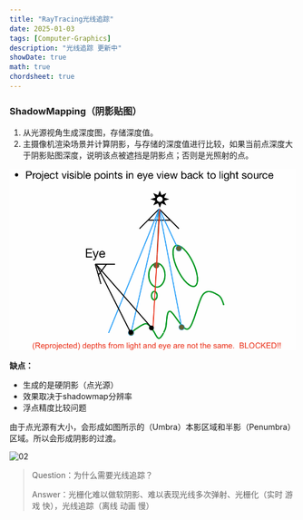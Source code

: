 ```yaml
---
title: "RayTracing光线追踪"
date: 2025-01-03
tags: [Computer-Graphics]
description: "光线追踪 更新中"
showDate: true
math: true
chordsheet: true
---
```




### ShadowMapping（阴影贴图）

1. 从光源视角生成深度图，存储深度值。
2. 主摄像机渲染场景并计算阴影，与存储的深度值进行比较，如果当前点深度大于阴影贴图深度，说明该点被遮挡是阴影点；否则是光照射的点。

![01](/images/RayTracing/01.png)

**缺点：**

- 生成的是硬阴影（点光源）
- 效果取决于shadowmap分辨率
- 浮点精度比较问题



由于点光源有大小，会形成如图所示的（Umbra）本影区域和半影（Penumbra）区域。所以会形成阴影的过渡。

![02](D:\GeeSite\static\images\RayTracing\/images/RayTracing/02.png)

> Question：为什么需要光线追踪？
>
> Answer：光栅化难以做软阴影、难以表现光线多次弹射、光栅化（实时 游戏 快），光线追踪（离线 动画 慢）